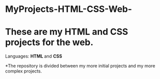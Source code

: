 # MyProjects-HTML-CSS-Web-

<!DOCKTYPE>
<html>

  <head>  
       <h1> These are my HTML and CSS projects for the web. </h1>
  </head>

  <body> 
      <p> Languages: <b> HTML </b> and <b> CSS </b> </p>
      <p> *The repository is divided between my more initial projects and my more complex projects. </p>
  </body> 
</html>

